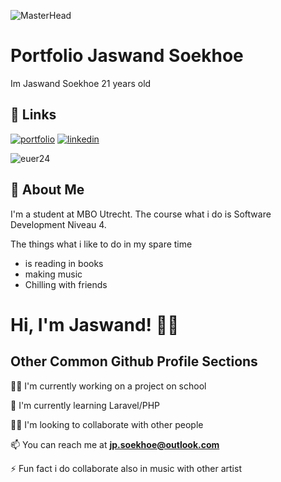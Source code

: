 ![MasterHead](https://www.digitalsolutionservices.com/img/services/web%20development.gif)
# Portfolio Jaswand Soekhoe
Im Jaswand Soekhoe 21 years old


## 🔗 Links
[![portfolio](https://img.shields.io/badge/my_portfolio-000?style=for-the-badge&logo=ko-fi&logoColor=white)](https://github.com/Jaswand)
[![linkedin](https://img.shields.io/badge/linkedin-0A66C2?style=for-the-badge&logo=linkedin&logoColor=white)](https://www.linkedin.com/in/jaswand-soekhoe-0235a8256/)

<p align="left"> <img src="https://komarev.com/ghpvc/?username=euer24&label=Profile%20views&color=0e75b6&style=flat" alt="euer24" /> </p>

## 🚀 About Me
I'm a student at MBO Utrecht. The course what i do is Software Development Niveau 4.

The things what i like to do in my spare time
- is reading in books
- making music 
- Chilling with friends


# Hi, I'm Jaswand! 👋👑


## Other Common Github Profile Sections
👩‍💻 I'm currently working on a project on school

🧠 I'm currently learning Laravel/PHP

👯‍♀️ I'm looking to collaborate with other people

📫 You can reach me at **jp.soekhoe@outlook.com**

⚡️ Fun fact i do collaborate also in music with other artist

